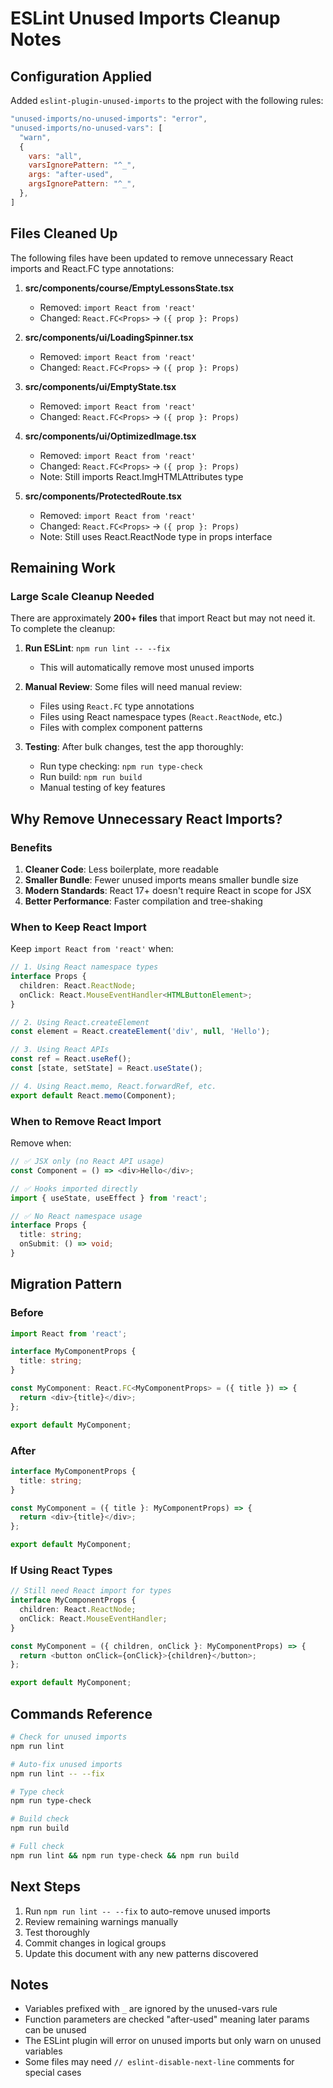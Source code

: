 # ESLint Unused Imports Cleanup Notes

## Configuration Applied

Added `eslint-plugin-unused-imports` to the project with the following rules:

```javascript
"unused-imports/no-unused-imports": "error",
"unused-imports/no-unused-vars": [
  "warn",
  {
    vars: "all",
    varsIgnorePattern: "^_",
    args: "after-used",
    argsIgnorePattern: "^_",
  },
]
```

## Files Cleaned Up

The following files have been updated to remove unnecessary React imports and React.FC type annotations:

1. **src/components/course/EmptyLessonsState.tsx**
   - Removed: `import React from 'react'`
   - Changed: `React.FC<Props>` → `({ prop }: Props)`

2. **src/components/ui/LoadingSpinner.tsx**
   - Removed: `import React from 'react'`
   - Changed: `React.FC<Props>` → `({ prop }: Props)`

3. **src/components/ui/EmptyState.tsx**
   - Removed: `import React from 'react'`
   - Changed: `React.FC<Props>` → `({ prop }: Props)`

4. **src/components/ui/OptimizedImage.tsx**
   - Removed: `import React from 'react'`
   - Changed: `React.FC<Props>` → `({ prop }: Props)`
   - Note: Still imports React.ImgHTMLAttributes type

5. **src/components/ProtectedRoute.tsx**
   - Removed: `import React from 'react'`
   - Changed: `React.FC<Props>` → `({ prop }: Props)`
   - Note: Still uses React.ReactNode type in props interface

## Remaining Work

### Large Scale Cleanup Needed

There are approximately **200+ files** that import React but may not need it. To complete the cleanup:

1. **Run ESLint**: `npm run lint -- --fix`
   - This will automatically remove most unused imports

2. **Manual Review**: Some files will need manual review:
   - Files using `React.FC` type annotations
   - Files using React namespace types (`React.ReactNode`, etc.)
   - Files with complex component patterns

3. **Testing**: After bulk changes, test the app thoroughly:
   - Run type checking: `npm run type-check`
   - Run build: `npm run build`
   - Manual testing of key features

## Why Remove Unnecessary React Imports?

### Benefits

1. **Cleaner Code**: Less boilerplate, more readable
2. **Smaller Bundle**: Fewer unused imports means smaller bundle size
3. **Modern Standards**: React 17+ doesn't require React in scope for JSX
4. **Better Performance**: Faster compilation and tree-shaking

### When to Keep React Import

Keep `import React from 'react'` when:

```typescript
// 1. Using React namespace types
interface Props {
  children: React.ReactNode;
  onClick: React.MouseEventHandler<HTMLButtonElement>;
}

// 2. Using React.createElement
const element = React.createElement('div', null, 'Hello');

// 3. Using React APIs
const ref = React.useRef();
const [state, setState] = React.useState();

// 4. Using React.memo, React.forwardRef, etc.
export default React.memo(Component);
```

### When to Remove React Import

Remove when:

```typescript
// ✅ JSX only (no React API usage)
const Component = () => <div>Hello</div>;

// ✅ Hooks imported directly
import { useState, useEffect } from 'react';

// ✅ No React namespace usage
interface Props {
  title: string;
  onSubmit: () => void;
}
```

## Migration Pattern

### Before
```typescript
import React from 'react';

interface MyComponentProps {
  title: string;
}

const MyComponent: React.FC<MyComponentProps> = ({ title }) => {
  return <div>{title}</div>;
};

export default MyComponent;
```

### After
```typescript
interface MyComponentProps {
  title: string;
}

const MyComponent = ({ title }: MyComponentProps) => {
  return <div>{title}</div>;
};

export default MyComponent;
```

### If Using React Types
```typescript
// Still need React import for types
interface MyComponentProps {
  children: React.ReactNode;
  onClick: React.MouseEventHandler;
}

const MyComponent = ({ children, onClick }: MyComponentProps) => {
  return <button onClick={onClick}>{children}</button>;
};

export default MyComponent;
```

## Commands Reference

```bash
# Check for unused imports
npm run lint

# Auto-fix unused imports
npm run lint -- --fix

# Type check
npm run type-check

# Build check
npm run build

# Full check
npm run lint && npm run type-check && npm run build
```

## Next Steps

1. Run `npm run lint -- --fix` to auto-remove unused imports
2. Review remaining warnings manually
3. Test thoroughly
4. Commit changes in logical groups
5. Update this document with any new patterns discovered

## Notes

- Variables prefixed with `_` are ignored by the unused-vars rule
- Function parameters are checked "after-used" meaning later params can be unused
- The ESLint plugin will error on unused imports but only warn on unused variables
- Some files may need `// eslint-disable-next-line` comments for special cases
